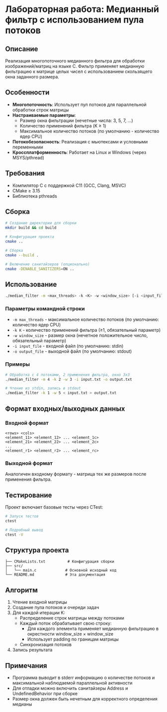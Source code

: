 # Лабораторная работа: Медианный фильтр с использованием пула потоков

## Описание

Реализация многопоточного медианного фильтра для обработки изображений/матриц на языке C. Фильтр применяет медианную фильтрацию к матрице целых чисел с использованием скользящего окна заданного размера.

## Особенности

- **Многопоточность**: Использует пул потоков для параллельной обработки строк матрицы
- **Настраиваемые параметры**:
  - Размер окна фильтрации (нечетные числа: 3, 5, 7, ...)
  - Количество применений фильтра (K ≥ 1)
  - Максимальное количество потоков (по умолчанию - количество ядер CPU)
- **Потокобезопасность**: Реализация с мьютексами и условными переменными
- **Кроссплатформенность**: Работает на Linux и Windows (через MSYS/pthread)

## Требования

- Компилятор C с поддержкой C11 (GCC, Clang, MSVC)
- CMake ≥ 3.15
- Библиотека pthreads

## Сборка

```bash
# Создание директории для сборки
mkdir build && cd build

# Конфигурация проекта
cmake ..

# Сборка
cmake --build .

# Включение санитайзеров (опционально)
cmake -DENABLE_SANITIZERS=ON ..
```

## Использование

```bash
./median_filter -m <max_threads> -k <K> -w <window_size> [-i <input_file>] [-o <output_file>]
```

### Параметры командной строки

- `-m max_threads` - максимальное количество потоков (по умолчанию: количество ядер CPU)
- `-k K` - количество применений фильтра (≥1, обязательный параметр)
- `-w window_size` - размер окна (нечетное положительное число, обязательный параметр)
- `-i input_file` - входной файл (по умолчанию: stdin)
- `-o output_file` - выходной файл (по умолчанию: stdout)

### Примеры

```bash
# Обработка с 4 потоками, 2 применения фильтра, окно 3x3
./median_filter -m 4 -k 2 -w 3 -i input.txt -o output.txt

# Чтение из stdin, запись в stdout
./median_filter -k 1 -w 5 < input.txt > output.txt
```

## Формат входных/выходных данных

### Входной формат
```
<rows> <cols>
<element_11> <element_12> ... <element_1c>
<element_21> <element_22> ... <element_2c>
...
<element_r1> <element_r2> ... <element_rc>
```

### Выходной формат
Аналогичен входному формату - матрица тех же размеров после применения фильтра.

## Тестирование

Проект включает базовые тесты через CTest:

```bash
# Запуск тестов
ctest

# Подробный вывод
ctest -V
```

## Структура проекта

```
├── CMakeLists.txt          # Конфигурация сборки
├── src/
│   └── main.c             # Основной исходный код
└── README.md              # Эта документация
```

## Алгоритм

1. Чтение входной матрицы
2. Создание пула потоков и очереди задач
3. Для каждой итерации K:
   - Распределение строк матрицы между потоками
   - Каждый поток обрабатывает свою строку:
     - Для каждого элемента применяет медианную фильтрацию в окрестности window_size × window_size
     - Использует padding по границам матрицы
   - Синхронизация потоков
4. Запись результата

## Примечания

- Программа выводит в stderr информацию о количестве потоков и максимальной наблюдаемой параллельной активности
- Для отладки можно включить санитайзеры Address и UndefinedBehavior при сборке
- Размер окна должен быть нечетным для корректного определения медианы